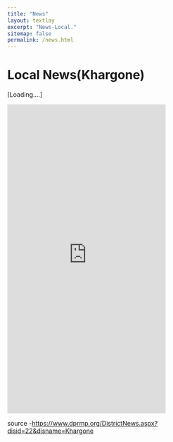 ```yaml
---
title: "News"
layout: textlay
excerpt: "News-Local."
sitemap: false
permalink: /news.html
---
```


# Local News(Khargone)
[Loading....]

 <div id="newsfeed" class="" >
  <embed src="https://www.dprmp.org/DistrictNews.aspx?disid=22&disname=Khargone" style="width:360px; height: 700px;">

</div>

source -https://www.dprmp.org/DistrictNews.aspx?disid=22&disname=Khargone
